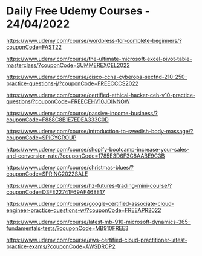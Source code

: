 # Daily Free Udemy Courses - 24/04/2022

https://www.udemy.com/course/wordpress-for-complete-beginners/?couponCode=FAST22
https://www.udemy.com/course/the-ultimate-microsoft-excel-pivot-table-masterclass/?couponCode=SUMMEREXCEL2022
https://www.udemy.com/course/cisco-ccna-cyberops-secfnd-210-250-practice-questions-j/?couponCode=FREECCCS2022
https://www.udemy.com/course/certified-ethical-hacker-ceh-v10-practice-questions/?couponCode=FREECEHV10JOINNOW
https://www.udemy.com/course/passive-income-business/?couponCode=F888C8B1E7EDEA333C0D
https://www.udemy.com/course/introduction-to-swedish-body-massage/?couponCode=SPICYGROUP
https://www.udemy.com/course/shopify-bootcamp-increase-your-sales-and-conversion-rate/?couponCode=1785E3D6F3C8AABE9C3B
https://www.udemy.com/course/christmas-blues/?couponCode=SPRING2022SALE
https://www.udemy.com/course/hz-futures-trading-mini-course/?couponCode=D3FE22741F69AF468E17
https://www.udemy.com/course/google-certified-associate-cloud-engineer-practice-questions-w/?couponCode=FREEAPR2022
https://www.udemy.com/course/latest-mb-910-microsoft-dynamics-365-fundamentals-tests/?couponCode=MB910FREE3
https://www.udemy.com/course/aws-certified-cloud-practitioner-latest-practice-exams/?couponCode=AWSDROP2
